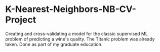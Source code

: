 # K-Nearest-Neighbors-NB-CV-Project
Creating and cross-validating a model for the classic supervised ML problem of predicting a wine's quality. The Titanic problem was already taken.
Done as part of my graduate education.
